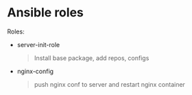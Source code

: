 # Ansible roles

Roles:

- server-init-role
    > Install base package, add repos, configs

- nginx-config
    > push nginx conf to server and restart nginx container

